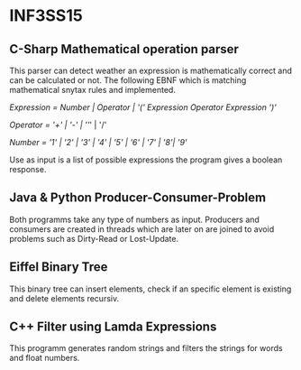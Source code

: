 # INF3SS15

## C-Sharp Mathematical operation parser 
This parser can detect weather an expression is mathematically correct and can be calculated or not. 
The following EBNF which is matching mathematical snytax rules and implemented.


*Expression = Number | Operator | '(' Expression Operator Expression ')'*

*Operator   = '+' | '-' | ''*' | '/'

*Number 	   = '1' | '2' | '3' | '4' | '5' | '6' | '7' | '8'| '9'* 


Use as input is a list of possible expressions the program gives a boolean response.

## Java & Python Producer-Consumer-Problem
Both programms take any type of numbers as input. 
Producers and consumers are created in threads which are later on are joined to avoid problems such as Dirty-Read or Lost-Update.

## Eiffel Binary Tree 
This binary tree can insert elements, check if an specific element is existing and delete elements recursiv.

## C++ Filter using Lamda Expressions
This programm generates random strings and filters the strings for words and float numbers. 

